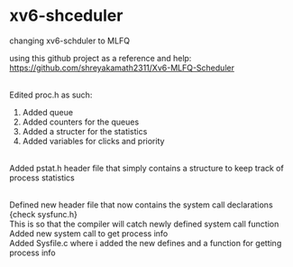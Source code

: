 # xv6-shceduler
changing xv6-schduler to MLFQ

using this github project as a reference and help: <br>
https://github.com/shreyakamath2311/Xv6-MLFQ-Scheduler <br> <br>

Edited proc.h as such: <br>
1) Added queue <br>
2) Added counters for the queues <br>
3) Added a structer for the statistics <br>
4) Added variables for clicks and priority <br><br>

Added pstat.h header file that simply contains a structure to keep track of process statistics <br> <br>

Defined new header file that now contains the system call declarations {check sysfunc.h} <br>
This is so that the compiler will catch newly defined system call function <br>
Added new system call to get process info <br>
Added Sysfile.c where i added the new defines and a function for getting process info <br>
